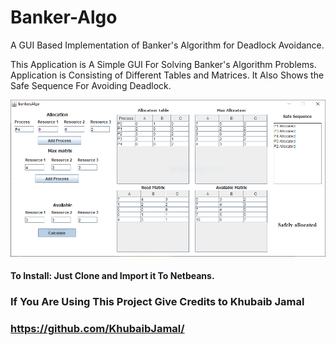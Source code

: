 # Banker-Algo
A GUI Based Implementation of Banker's Algorithm for Deadlock Avoidance.


This Application is A Simple GUI For Solving Banker's Algorithm Problems.
Application is Consisting of Different Tables and Matrices. It Also Shows the Safe Sequence For Avoiding Deadlock.

![alt text](https://github.com/KhubaibJamal/banker-algorithm/blob/master/Screenshot.PNG)


#### To Install: Just Clone and Import it To Netbeans.


### If You Are Using This Project Give Credits to Khubaib Jamal
### https://github.com/KhubaibJamal/
